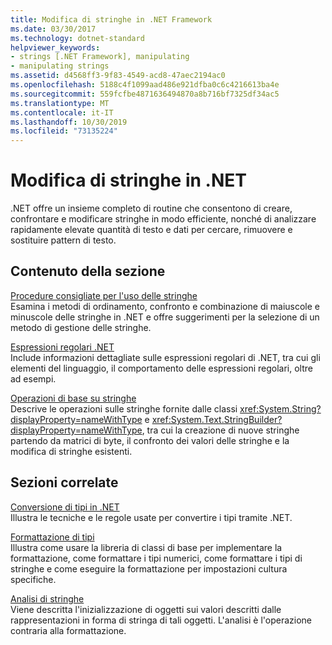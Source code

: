 ```yaml
---
title: Modifica di stringhe in .NET Framework
ms.date: 03/30/2017
ms.technology: dotnet-standard
helpviewer_keywords:
- strings [.NET Framework], manipulating
- manipulating strings
ms.assetid: d4568ff3-9f83-4549-acd8-47aec2194ac0
ms.openlocfilehash: 5188c4f1099aad486e921dfba0c6c4216613ba4e
ms.sourcegitcommit: 559fcfbe4871636494870a8b716bf7325df34ac5
ms.translationtype: MT
ms.contentlocale: it-IT
ms.lasthandoff: 10/30/2019
ms.locfileid: "73135224"
---
```

# <a name="manipulating-strings-in-net"></a>Modifica di stringhe in .NET
.NET offre un insieme completo di routine che consentono di creare, confrontare e modificare stringhe in modo efficiente, nonché di analizzare rapidamente elevate quantità di testo e dati per cercare, rimuovere e sostituire pattern di testo.  
  
## <a name="in-this-section"></a>Contenuto della sezione  
 [Procedure consigliate per l'uso delle stringhe](../../../docs/standard/base-types/best-practices-strings.md)  
 Esamina i metodi di ordinamento, confronto e combinazione di maiuscole e minuscole delle stringhe in .NET e offre suggerimenti per la selezione di un metodo di gestione delle stringhe.  
  
 [Espressioni regolari .NET](../../../docs/standard/base-types/regular-expressions.md)  
 Include informazioni dettagliate sulle espressioni regolari di .NET, tra cui gli elementi del linguaggio, il comportamento delle espressioni regolari, oltre ad esempi.  
  
 [Operazioni di base su stringhe](../../../docs/standard/base-types/basic-string-operations.md)  
 Descrive le operazioni sulle stringhe fornite dalle classi <xref:System.String?displayProperty=nameWithType> e <xref:System.Text.StringBuilder?displayProperty=nameWithType>, tra cui la creazione di nuove stringhe partendo da matrici di byte, il confronto dei valori delle stringhe e la modifica di stringhe esistenti.  
  
## <a name="related-sections"></a>Sezioni correlate  
 [Conversione di tipi in .NET](../../../docs/standard/base-types/type-conversion.md)  
 Illustra le tecniche e le regole usate per convertire i tipi tramite .NET.  
  
 [Formattazione di tipi](../../../docs/standard/base-types/formatting-types.md)  
 Illustra come usare la libreria di classi di base per implementare la formattazione, come formattare i tipi numerici, come formattare i tipi di stringhe e come eseguire la formattazione per impostazioni cultura specifiche.  
  
 [Analisi di stringhe](../../../docs/standard/base-types/parsing-strings.md)  
 Viene descritta l'inizializzazione di oggetti sui valori descritti dalle rappresentazioni in forma di stringa di tali oggetti. L'analisi è l'operazione contraria alla formattazione.
